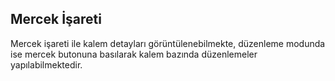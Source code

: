 ## Mercek İşareti
Mercek işareti ile kalem detayları görüntülenebilmekte, düzenleme modunda ise mercek butonuna basılarak kalem bazında düzenlemeler yapılabilmektedir. 

